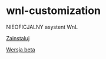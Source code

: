 # wnl-customization

NIEOFICJALNY asystent WnL

[Zainstaluj](https://wodac.github.io/wnl-customization/dist/wnl-customization.user.js)

[Wersja beta](https://wodac.github.io/wnl-customization/beta/wnl-customization.user.js)
